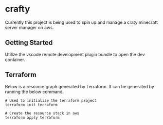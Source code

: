 # crafty

Currently this project is being used to spin up and manage a craty minecraft server manager on aws.

## Getting Started
Utilize the vscode remote development plugin bundle to open the dev container.

## Terraform
Below is a resource graph generated by Terraform. It can be generated by running the below command.
```
# Used to initialize the terraform project
terraform init terraform

# Create the resource stack in aws
terraform apply terraform
```
